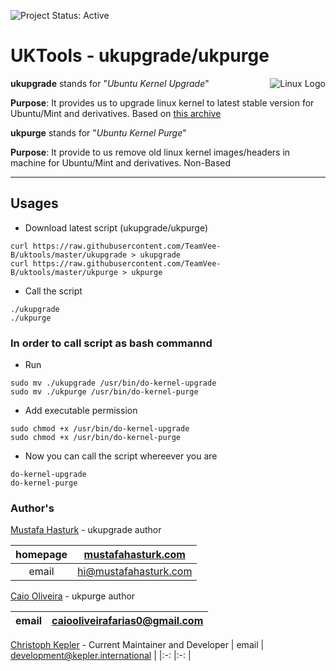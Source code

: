 ![Project Status: Active][Project Status Image]

UKTools - ukupgrade/ukpurge
===========================

<img align="right" src="https://www.kernel.org/theme/images/logos/tux.png" alt="Linux Logo" title="Tux">

**ukupgrade** stands for "*Ubuntu Kernel Upgrade*"   

**Purpose**: It provides us to upgrade linux kernel to latest stable version for Ubuntu/Mint and derivatives. Based on [this archive](http://kernel.ubuntu.com/~kernel-ppa/mainline/)

**ukpurge** stands for "*Ubuntu Kernel Purge*"

**Purpose**: It provide to us remove old linux kernel images/headers in machine for Ubuntu/Mint and derivatives. Non-Based

-----------------------------------------

## Usages

* Download latest script (ukupgrade/ukpurge)

```
curl https://raw.githubusercontent.com/TeamVee-B/uktools/master/ukupgrade > ukupgrade
curl https://raw.githubusercontent.com/TeamVee-B/uktools/master/ukpurge > ukpurge
```

* Call the script
```
./ukupgrade
./ukpurge
```

### In order to call script as bash commannd

* Run
```
sudo mv ./ukupgrade /usr/bin/do-kernel-upgrade
sudo mv ./ukpurge /usr/bin/do-kernel-purge
```
* Add executable permission
```
sudo chmod +x /usr/bin/do-kernel-upgrade
sudo chmod +x /usr/bin/do-kernel-purge
```
* Now you can call the script whereever you are
```
do-kernel-upgrade
do-kernel-purge
```

### Author's
[Mustafa Hasturk](https://www.linkedin.com/in/muhasturk) - ukupgrade author

|   homepage	|   [mustafahasturk.com](http://mustafahasturk.com "Official Web Site")   	|
|:-:	|:-:	|
|   email	|   hi@mustafahasturk.com	|

[Caio Oliveira](https://plus.google.com/+CaioOBR) - ukpurge author

|   email	|   caiooliveirafarias0@gmail.com	|
|:-:	|:-:	|

[Christoph Kepler](https://github.com/MarauderXtreme) - Current Maintainer and Developer
|   email |  development@kepler.international |
|:-:	|:-:	|

[Project Status Image]: https://img.shields.io/badge/project-active-green.svg "Project Status: Active"

